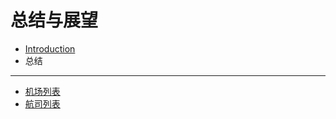 # 总结与展望

* [Introduction](README.md)
* 总结

-----
* [机场列表](data/airports.md)
* [航司列表](data/airline.md)


